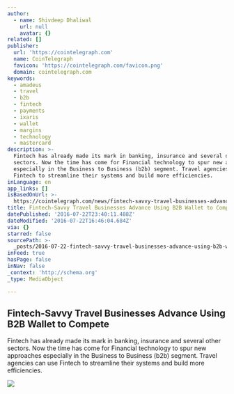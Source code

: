 ```yaml
---
author:
  - name: Shivdeep Dhaliwal
    url: null
    avatar: {}
related: []
publisher:
  url: 'https://cointelegraph.com'
  name: CoinTelegraph
  favicon: 'https://cointelegraph.com/favicon.png'
  domain: cointelegraph.com
keywords:
  - amadeus
  - travel
  - b2b
  - fintech
  - payments
  - ixaris
  - wallet
  - margins
  - technology
  - mastercard
description: >-
  Fintech has already made its mark in banking, insurance and several other
  sectors. Now the time has come for Financial technology to spur new approaches
  especially in the Business to Business (b2b) segment. Travel agencies can use
  Fintech to streamline their systems and build more efficiencies.
inLanguage: en
app_links: []
isBasedOnUrl: >-
  https://cointelegraph.com/news/fintech-savvy-travel-businesses-advance-using-b2b-wallet-to-compete
title: Fintech-Savvy Travel Businesses Advance Using B2B Wallet to Compete
datePublished: '2016-07-22T23:40:11.488Z'
dateModified: '2016-07-22T16:46:04.684Z'
via: {}
starred: false
sourcePath: >-
  _posts/2016-07-22-fintech-savvy-travel-businesses-advance-using-b2b-wallet-to.md
inFeed: true
hasPage: false
inNav: false
_context: 'http://schema.org'
_type: MediaObject

---
```

<article style=""><h1>Fintech-Savvy Travel Businesses Advance Using B2B Wallet to Compete</h1><p>Fintech has already made its mark in banking, insurance and several other sectors. Now the time has come for Financial technology to spur new approaches especially in the Business to Business (b2b) segment. Travel agencies can use Fintech to streamline their systems and build more efficiencies.</p><img src="https://cointelegraph.com/images/725_Ly9jb2ludGVsZWdyYXBoLmNvbS9zdG9yYWdlL3VwbG9hZHMvdmlldy83MDgyNTAyZmEwMWY3ZjBjMzRhYzBhNmI5ZjkyNWMxZS5qcGc=.jpg" /></article>